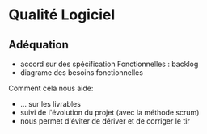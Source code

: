 # Qualité Logiciel
## Adéquation
 - accord sur des spécification Fonctionnelles : backlog
 - diagrame des besoins fonctionnelles

Comment cela nous aide:
 - ... sur les livrables
 - suivi de l'évolution du projet (avec la méthode scrum)
 - nous permet d'éviter de dériver et de corriger le tir 